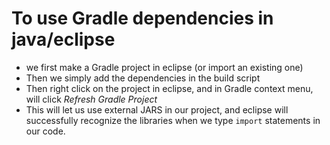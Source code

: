 # To use Gradle dependencies in java/eclipse
- we first make a Gradle project in eclipse (or import an existing one)
- Then we simply add the dependencies in the build script
- Then right click on the project in eclipse, and in Gradle context menu, will click *Refresh Gradle Project*
- This will let us use external JARS in our project, and eclipse will successfully recognize the libraries when we type `import` statements in our code.